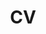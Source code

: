 ---
layout: cv
permalink: /cv/
title: CV
nav: true
nav_order: 1
cv_pdf: xianyuan_cv.pdf
# description:
# toc:
toc:
  sidebar: left
---